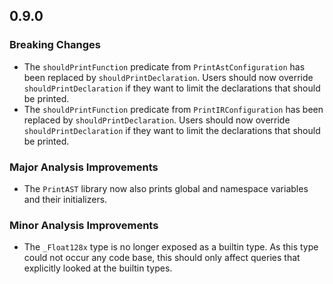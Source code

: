 ## 0.9.0

### Breaking Changes

* The `shouldPrintFunction` predicate from `PrintAstConfiguration` has been replaced by `shouldPrintDeclaration`. Users should now override `shouldPrintDeclaration` if they want to limit the declarations that should be printed.
* The `shouldPrintFunction` predicate from `PrintIRConfiguration` has been replaced by `shouldPrintDeclaration`. Users should now override `shouldPrintDeclaration` if they want to limit the declarations that should be printed.

### Major Analysis Improvements

* The `PrintAST` library now also prints global and namespace variables and their initializers.

### Minor Analysis Improvements

* The `_Float128x` type is no longer exposed as a builtin type. As this type could not occur any code base, this should only affect queries that explicitly looked at the builtin types.
